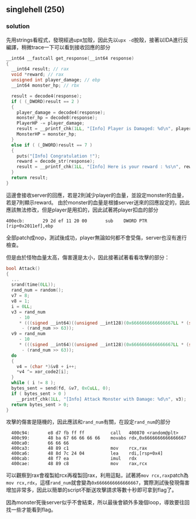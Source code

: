 ## singlehell (250)
### solution
先用strings看程式，發現經過upx加殼，因此先以`upx -d`脫殼，接著以IDA進行反編譯，稍微trace一下可以看到接收回應的部分
```c
__int64 __fastcall get_response(__int64 response)
{
  __int64 result; // rax
  void *reward; // rax
  unsigned int player_damage; // ebp
  __int64 monster_hp; // rbx

  result = decode4(response);
  if ( (_DWORD)result == 2 )
  {
    player_damage = decode4(response);
    monster_hp = decode8(response);
    PlayerHP -= player_damage;
    result = __printf_chk(1LL, "[Info] Player is Damaged: %d\n", player_damage);
    MonsterHP = monster_hp;
  }
  else if ( (_DWORD)result == 7 )
  {
    puts("[Info] Congratulation !");
    reward = decode_str(response);
    result = __printf_chk(1LL, "[Info] Here is your reward : %s\n", reward);
  }
  return result;
}
```
這邊會接收server的回應，若是2則減少player的血量，並設定monster的血量，若是7則顯示reward。
由於monster的血量是根據server送來的回應設定的，因此應該無法修改，但是player是用扣的，因此試著將player扣血的部分
```
400ecb:       29 2d ef 11 20 00       sub    DWORD PTR [rip+0x2011ef],ebp
```
全部patch成nop，測試後成功，player無論如何都不會受傷，server也沒有進行檢查。

但是由於怪物血量太高，傷害還是太小，因此接著試著看看攻擊的部分：
```c
bool Attack()
{
  ...
  srand(time(0LL));
  rand_num = random();
  v7 = 8;
  v8 = 1;
  i = 0LL;
  v3 = rand_num
     - 10
     * (((signed __int64)((unsigned __int128)(0x6666666666666667LL * (signed __int128)rand_num) >> 64) >> 2)
      - (rand_num >> 63));
  v9 = rand_num
     - 10
     * (((signed __int64)((unsigned __int128)(0x6666666666666667LL * (signed __int128)rand_num) >> 64) >> 2)
      - (rand_num >> 63));
  do
  {
    v4 = (char *)&v8 + i++;
    *v4 ^= xor_code2[i];
  }
  while ( i != 8 );
  bytes_sent = send(fd, &v7, 0xCuLL, 0);
  if ( bytes_sent > 0 )
    __printf_chk(1LL, "[Info] Attack Monster with Damage: %d\n", v3);
  return bytes_sent > 0;
}
```
攻擊的傷害是隨機的，因此應該和`rand_num`有關，在設定`rand_num`的部分
```
  400c94:       e8 d7 fb ff ff          call   400870 <random@plt>
  400c99:       48 ba 67 66 66 66 66    movabs rdx,0x6666666666666667
  400ca0:       66 66 66
  400ca3:       48 89 c1                mov    rcx,rax
  400ca6:       48 8d 7c 24 04          lea    rdi,[rsp+0x4]
  400cab:       48 f7 ea                imul   rdx
  400cae:       48 89 c8                mov    rax,rcx
```
可以觀察到rax會複製給rcx再複製回rax，利用這點，試著將`mov rcx,rax`patch為`mov rcx,rdx`，這樣`rand_num`就會變為`0x6666666666666667`，實際測試後發現傷害增加非常多，因此以簡單的script不斷送攻擊請求等數十秒即可拿到flag了。

因為monster死後server似乎不會結束，所以最後會額外多幾個loop，導致要往回找一些才能看到flag。
